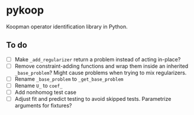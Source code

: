 # pykoop

Koopman operator identification library in Python.

## To do

- [ ] Make `_add_regularizer` return a problem instead of acting in-place?
- [ ] Remove constraint-adding functions and wrap them inside an inherited
  `_base_problem`? Might cause problems when trying to mix regularizers.
- [ ] Rename `_base_problem` to `_get_base_problem`
- [ ] Rename `U_` to `coef_`
- [ ] Add nonhomog test case
- [ ] Adjust fit and predict testing to avoid skipped tests. Parametrize
  arguments for fixtures?
